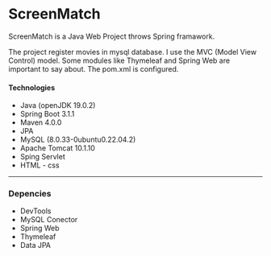 # ScreenMatch

ScreenMatch is a Java Web Project throws Spring framawork.

The project register movies in mysql database. I use the MVC (Model View Control) model. Some modules like Thymeleaf and Spring Web are important to say about. The pom.xml is configured.

#### Technologies

* Java (openJDK 19.0.2)
* Spring Boot 3.1.1
* Maven 4.0.0 
* JPA
* MySQL (8.0.33-0ubuntu0.22.04.2)
* Apache Tomcat 10.1.10
* Sping Servlet
* HTML - css

***

### Depencies

* DevTools
* MySQL Conector
* Spring Web
* Thymeleaf
* Data JPA
